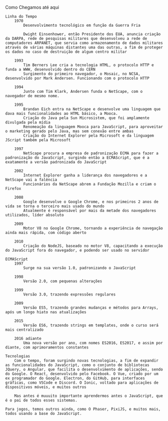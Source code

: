 Como Chegamos até aqui

    Linha do Tempo
        1970
            Desenvolvimento tecnológico em função da Guerra Fria
            
            Dwight Einsenhower, então Presidente dos EUA, anuncia criação da DARPA, rede de pesquisas militares que desenvolveu a rede de computadores ARPANET, que servia como armazenamento de dados militares através de várias máquinas distantes uma das outras, a fim de proteger os dados no caso de destruição de algum centro militar
        
        1993
            Tim Berners Lee cria a tecnologia HTML, o protocolo HTTP e funda a WWW, desenvolvido dentro do CERN
            Surgimento do primeiro navegador, o Mosaic, no NCSA, desenvolvido por Mark Andersen. Funcionando com o protocolo HTTP
        
        1994
            Junto com Tim Klark, Andersen funda o NetScape, com o navegador de mesmo nome.
        
        1995
            Brandan Eich entra na NetScape e desenvolve uma linguagem que dava mais funcionalidades ao HTML básico, a Mooca.
            Criação do Java pela Sun Microsistem, que foi amplamente divulgada pela mídia
            Renomeação da linguagem Mooca para JavaScript, para aproveitar o marketing gerado pelo Java, mas sem conexão entre ambas
            Criação do Internet Explorer pela Microsoft e da linguagem JScript também pela Microsoft
        
        1997
            NetScape procura a empresa de padronização ECMA para fazer a padronização do JavaScript, surgindo então a ECMAScript, que é a exatamente a versão padronizada do JavaScript
        
        2002
            Internet Explorer ganha a liderança dos navegadores e a NetScape vai a falência
            Funcionários da NetScape abrem a Fundação Mozilla e criam o Firefox

        2008
            Google desenvolve o Google Chrome, e nos primeiros 2 anos de vida se torna o terceiro mais usado do mundo
            Atualmente é responsável por mais da metade dos navegadores utilizados, líder absoluto

        2009
            Motor V8 no Google Chrome, tornando a experiência de navegação ainda mais rápida, com código aberto

        2010
            Criação do NodeJS, baseado no motor V8, capacitando a execução do JavaScript fora do navegador, e podendo ser usado no servidor

    ECMAScript
        1997
            Surge na sua versão 1.0, padronizando o JavaScript
        
        1998
            Versão 2.0, com pequenas alterações

        1999
            Versão 3.0, trazendo expressões regulares

        2009
            Versão ES5, trazendo grandes mudanças e métodos para Arrays, após um longo hiato nas atualizações

        2015
            Versão ES6, trazendo strings em templates, onde o curso será mais centralizado
        
        2016 adiante
            Uma nova versão por ano, com nomes ES2016, ES2017, e assim por diante, com aprimoramentos constantes

    Tecnologias
        Com o tempo, foram surgindo novas tecnologias, a fim de expandir as funcionalidades do JavaScript, como o conjunto de bibliotecas JQuery, o Angular, que facilita o desenvolvimento de aplicações, sendo do Google. O React, desenvolvido pelo Facebook. O Vue, criado por um ex programador do Google. Electron, do GitHub, para interfaces gráficas, como VSCode e Discord. O Ionic, voltado para aplicações de dispositivos móveis, e muitos outros

        Mas antes é muuuito importante aprendermos antes o JavaScript, que é o pai de todos esses sistemas.

    Para jogos, temos outros ainda, como O Phaser, PixiJS, e muitos mais, todos usando a base do JavaScript.
